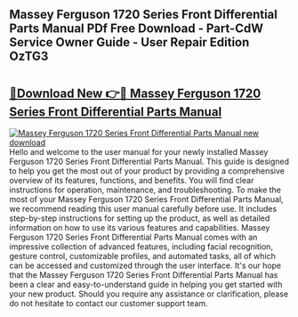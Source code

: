 ## Massey Ferguson 1720 Series Front Differential Parts Manual PDf Free Download - Part-CdW Service Owner Guide - User Repair Edition OzTG3

# <h2><a href="http://bc93320.oget.top/?id=Massey+Ferguson+1720+Series+Front+Differential+Parts+Manual">🔗Download New 👉🔴 Massey Ferguson 1720 Series Front Differential Parts Manual</a></h2>

[![Massey Ferguson 1720 Series Front Differential Parts Manual new download](https://i.imgur.com/5g1atiW.png)](http://bc93320.oget.top/?id=Massey+Ferguson+1720+Series+Front+Differential+Parts+Manual)
Hello and welcome to the user manual for your newly installed Massey Ferguson 1720 Series Front Differential Parts Manual. This guide is designed to help you get the most out of your product by providing a comprehensive overview of its features, functions, and benefits. You will find clear instructions for operation, maintenance, and troubleshooting. To make the most of your Massey Ferguson 1720 Series Front Differential Parts Manual, we recommend reading this user manual carefully before use. It includes step-by-step instructions for setting up the product, as well as detailed information on how to use its various features and capabilities. Massey Ferguson 1720 Series Front Differential Parts Manual comes with an impressive collection of advanced features, including facial recognition, gesture control, customizable profiles, and automated tasks, all of which can be accessed and customized through the user interface. It's our hope that the Massey Ferguson 1720 Series Front Differential Parts Manual has been a clear and easy-to-understand guide in helping you get started with your new product. Should you require any assistance or clarification, please do not hesitate to contact our customer support team.
